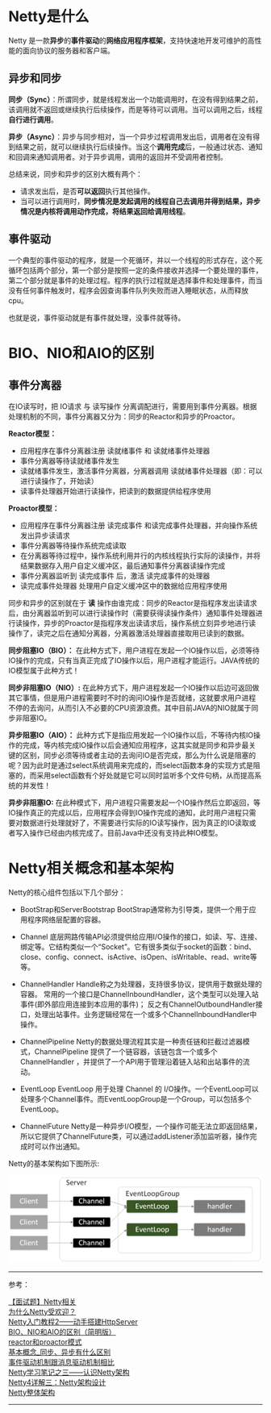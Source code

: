 ﻿---
# Netty系列(1)--初识Netty
---

# Netty是什么
Netty 是一款**异步**的**事件驱动**的**网络应用程序框架**，支持快速地开发可维护的高性能的面向协议的服务器和客户端。 

## 异步和同步
**同步（Sync）**：所谓同步，就是线程发出一个功能调用时，在没有得到结果之前，该调用就不返回或继续执行后续操作，而是等待可以调用。当可以调用之后，线程**自行进行调用**。

**异步（Async）**：异步与同步相对，当一个异步过程调用发出后，调用者在没有得到结果之前，就可以继续执行后续操作。当这个**调用完成**后，一般通过状态、通知和回调来通知调用者。对于异步调用，调用的返回并不受调用者控制。

总结来说，同步和异步的区别大概有两个：

- 请求发出后，是否**可以返回**执行其他操作。
- 当可以进行调用时，**同步情况是发起调用的线程自己去调用并得到结果，异步情况是内核将调用动作完成，将结果返回给调用线程**。

## 事件驱动
一个典型的事件驱动的程序，就是一个死循环，并以一个线程的形式存在，这个死循环包括两个部分，第一个部分是按照一定的条件接收并选择一个要处理的事件，第二个部分就是事件的处理过程。程序的执行过程就是选择事件和处理事件，而当没有任何事件触发时，程序会因查询事件队列失败而进入睡眠状态，从而释放cpu。

也就是说，事件驱动就是有事件就处理，没事件就等待。

# BIO、NIO和AIO的区别
## 事件分离器

在IO读写时，把 IO请求 与 读写操作 分离调配进行，需要用到事件分离器。根据处理机制的不同，事件分离器又分为：同步的Reactor和异步的Proactor。

**Reactor模型：**

- 应用程序在事件分离器注册 读就绪事件 和 读就绪事件处理器
- 事件分离器等待读就绪事件发生
- 读就绪事件发生，激活事件分离器，分离器调用 读就绪事件处理器（即：可以进行读操作了，开始读）
- 读事件处理器开始进行读操作，把读到的数据提供给程序使用

**Proactor模型：**

- 应用程序在事件分离器注册 读完成事件 和读完成事件处理器，并向操作系统发出异步读请求
- 事件分离器等待操作系统完成读取
- 在分离器等待过程中，操作系统利用并行的内核线程执行实际的读操作，并将结果数据存入用户自定义缓冲区，最后通知事件分离器读操作完成
- 事件分离器监听到 读完成事件 后，激活 读完成事件的处理器
- 读完成事件处理器 处理用户自定义缓冲区中的数据给应用程序使用

同步和异步的区别就在于 **读** 操作由谁完成：同步的Reactor是指程序发出读请求后，由分离器监听到可以进行读操作时（需要获得读操作条件）通知事件处理器进行读操作，异步的Proactor是指程序发出读请求后，操作系统立刻异步地进行读操作了，读完之后在通知分离器，分离器激活处理器直接取用已读到的数据。

**同步阻塞IO（BIO）：**
在此种方式下，用户进程在发起一个IO操作以后，必须等待IO操作的完成，只有当真正完成了IO操作以后，用户进程才能运行。JAVA传统的IO模型属于此种方式！

**同步非阻塞IO（NIO）:**
在此种方式下，用户进程发起一个IO操作以后边可返回做其它事情，但是用户进程需要时不时的询问IO操作是否就绪，这就要求用户进程不停的去询问，从而引入不必要的CPU资源浪费。其中目前JAVA的NIO就属于同步非阻塞IO。

**异步阻塞IO（AIO）：**
此种方式下是指应用发起一个IO操作以后，不等待内核IO操作的完成，等内核完成IO操作以后会通知应用程序，这其实就是同步和异步最关键的区别，同步必须等待或者主动的去询问IO是否完成，那么为什么说是阻塞的呢？因为此时是通过select系统调用来完成的，而select函数本身的实现方式是阻塞的，而采用select函数有个好处就是它可以同时监听多个文件句柄，从而提高系统的并发性！

**异步非阻塞IO:**
在此种模式下，用户进程只需要发起一个IO操作然后立即返回，等IO操作真正的完成以后，应用程序会得到IO操作完成的通知，此时用户进程只需要对数据进行处理就好了，不需要进行实际的IO读写操作，因为真正的IO读取或者写入操作已经由内核完成了。目前Java中还没有支持此种IO模型。

# Netty相关概念和基本架构
Netty的核心组件包括以下几个部分：

- BootStrap和ServerBootstrap 
BootStrap通常称为引导类，提供一个用于应用程序网络层配置的容器。

- Channel 
底层网路传输API必须提供给应用I/O操作的接口，如读、写、连接、绑定等。它结构类似一个“Socket”。它有很多类似于socket的函数：bind、close、config、connect、isActive、isOpen、isWritable、read、write等等。

- ChannelHandler 
Handle称之为处理器，支持很多协议，提供用于数据处理的容器。 
常用的一个接口是ChannelInboundHandler，这个类型可以处理入站事件(即外部应用连接到本应用的事件)； 
反之有ChannelOutboundHandler接口，处理出站事件。业务逻辑经常在一个或多个ChannelInboundHandler中操作。

- ChannelPipeline 
Netty的数据处理流程其实是一种责任链和拦截过滤器模式，ChannelPipeline 提供了一个链容器，该链包含一个或多个ChannelHandler ，并提供了一个API用于管理沿着链入站和出站事件的流动。

- EventLoop 
EventLoop 用于处理 Channel 的 I/O操作。一个EventLoop可以处理多个Channel事件。而EventLoopGroup是一个Group，可以包括多个EventLoop。

- ChannelFuture 
Netty是一种异步I/O模型，一个操作可能无法立即返回结果，所以它提供了ChannelFuture类，可以通过addListener添加监听器，操作完成时可以作出通知。

Netty的基本架构如下图所示:
<center>
<img src="https://raw.githubusercontent.com/adamhand/LeetCode-images/master/netty.jpg">
</center>

---
参考：

[【面试题】Netty相关](https://blog.csdn.net/baiye_xing/article/details/76735113)</br>
[为什么Netty受欢迎？](https://www.jianshu.com/p/b9f3f6a16911)</br>
[Netty入门教程2——动手搭建HttpServer](https://www.jianshu.com/p/ed0177a9b2e3)</br>
[BIO、NIO和AIO的区别（简明版）](https://www.cnblogs.com/ygj0930/p/6543960.html)</br>
[reactor和proactor模式](https://blog.csdn.net/caiwenfeng_for_23/article/details/8458299)</br>
[基本概念_同步、异步有什么区别](https://www.cnblogs.com/weiyi1314/p/6723913.html)</br>
[事件驱动机制跟消息驱动机制相比](http://www.cnblogs.com/welen/articles/5115213.html)</br>
[Netty学习笔记之三——认识Netty架构](https://blog.csdn.net/u012525096/article/details/79832927)</br>
[Netty4详解三：Netty架构设计](https://www.cnblogs.com/DaTouDaddy/p/6801906.html)</br>
[Netty整体架构](https://blog.csdn.net/u013857458/article/details/82527722)</br>

---
